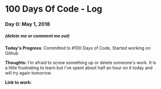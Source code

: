 # 100 Days Of Code - Log

### Day 0: May 1, 2018 
##### (delete me or comment me out)

**Today's Progress**: Committed to #100 Days of Code, Started working on Github

**Thoughts:** I'm afraid to screw something up or delete someone's work. It is a little frustrating to learn but I've spent about half an hour on it today and will try again tomorrow.

**Link to work:** 

